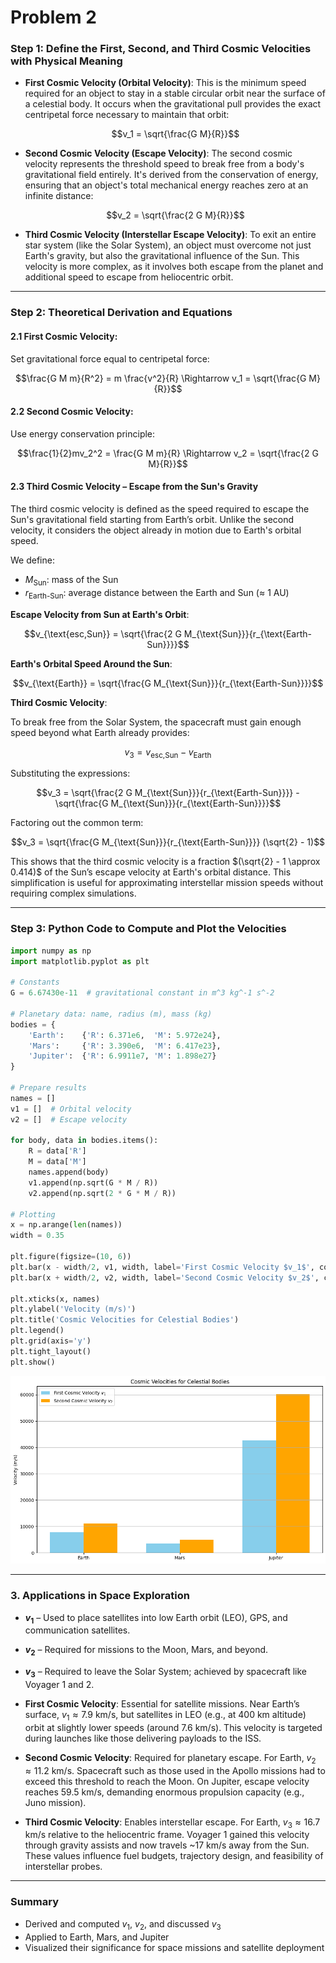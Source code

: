 # Problem 2
### Step 1: Define the First, Second, and Third Cosmic Velocities with Physical Meaning

- **First Cosmic Velocity (Orbital Velocity)**: This is the minimum speed required for an object to stay in a stable circular orbit near the surface of a celestial body. It occurs when the gravitational pull provides the exact centripetal force necessary to maintain that orbit:

  $$v_1 = \sqrt{\frac{G M}{R}}$$

- **Second Cosmic Velocity (Escape Velocity)**: The second cosmic velocity represents the threshold speed to break free from a body's gravitational field entirely. It's derived from the conservation of energy, ensuring that an object's total mechanical energy reaches zero at an infinite distance:

  $$v_2 = \sqrt{\frac{2 G M}{R}}$$

- **Third Cosmic Velocity (Interstellar Escape Velocity)**: To exit an entire star system (like the Solar System), an object must overcome not just Earth's gravity, but also the gravitational influence of the Sun. This velocity is more complex, as it involves both escape from the planet and additional speed to escape from heliocentric orbit.

---

### Step 2: Theoretical Derivation and Equations

#### 2.1 First Cosmic Velocity:

Set gravitational force equal to centripetal force:

$$\frac{G M m}{R^2} = m \frac{v^2}{R} \Rightarrow v_1 = \sqrt{\frac{G M}{R}}$$

#### 2.2 Second Cosmic Velocity:

Use energy conservation principle:

$$\frac{1}{2}mv_2^2 = \frac{G M m}{R} \Rightarrow v_2 = \sqrt{\frac{2 G M}{R}}$$

#### 2.3 Third Cosmic Velocity – Escape from the Sun's Gravity

The third cosmic velocity is defined as the speed required to escape the Sun's gravitational field starting from Earth’s orbit. Unlike the second velocity, it considers the object already in motion due to Earth's orbital speed.

We define:
- $M_{\text{Sun}}$: mass of the Sun
- $r_{\text{Earth-Sun}}$: average distance between the Earth and Sun (≈ 1 AU)

**Escape Velocity from Sun at Earth's Orbit**:

$$v_{\text{esc,Sun}} = \sqrt{\frac{2 G M_{\text{Sun}}}{r_{\text{Earth-Sun}}}}$$

**Earth's Orbital Speed Around the Sun**:

$$v_{\text{Earth}} = \sqrt{\frac{G M_{\text{Sun}}}{r_{\text{Earth-Sun}}}}$$

**Third Cosmic Velocity**:

To break free from the Solar System, the spacecraft must gain enough speed beyond what Earth already provides:

$$v_3 = v_{\text{esc,Sun}} - v_{\text{Earth}}$$

Substituting the expressions:

$$v_3 = \sqrt{\frac{2 G M_{\text{Sun}}}{r_{\text{Earth-Sun}}}} - \sqrt{\frac{G M_{\text{Sun}}}{r_{\text{Earth-Sun}}}}$$

Factoring out the common term:

$$v_3 = \sqrt{\frac{G M_{\text{Sun}}}{r_{\text{Earth-Sun}}}} (\sqrt{2} - 1)$$

This shows that the third cosmic velocity is a fraction $(\sqrt{2} - 1 \approx 0.414)$ of the Sun’s escape velocity at Earth's orbital distance. This simplification is useful for approximating interstellar mission speeds without requiring complex simulations.

---

### Step 3: Python Code to Compute and Plot the Velocities

```python
import numpy as np
import matplotlib.pyplot as plt

# Constants
G = 6.67430e-11  # gravitational constant in m^3 kg^-1 s^-2

# Planetary data: name, radius (m), mass (kg)
bodies = {
    'Earth':    {'R': 6.371e6,  'M': 5.972e24},
    'Mars':     {'R': 3.390e6,  'M': 6.417e23},
    'Jupiter':  {'R': 6.9911e7, 'M': 1.898e27}
}

# Prepare results
names = []
v1 = []  # Orbital velocity
v2 = []  # Escape velocity

for body, data in bodies.items():
    R = data['R']
    M = data['M']
    names.append(body)
    v1.append(np.sqrt(G * M / R))
    v2.append(np.sqrt(2 * G * M / R))

# Plotting
x = np.arange(len(names))
width = 0.35

plt.figure(figsize=(10, 6))
plt.bar(x - width/2, v1, width, label='First Cosmic Velocity $v_1$', color='skyblue')
plt.bar(x + width/2, v2, width, label='Second Cosmic Velocity $v_2$', color='orange')

plt.xticks(x, names)
plt.ylabel('Velocity (m/s)')
plt.title('Cosmic Velocities for Celestial Bodies')
plt.legend()
plt.grid(axis='y')
plt.tight_layout()
plt.show()
```
![alt text](image-1.png)

---

### 3. Applications in Space Exploration

- **$v_1$** – Used to place satellites into low Earth orbit (LEO), GPS, and communication satellites.
- **$v_2$** – Required for missions to the Moon, Mars, and beyond.
- **$v_3$** – Required to leave the Solar System; achieved by spacecraft like Voyager 1 and 2.
- **First Cosmic Velocity**: Essential for satellite missions. Near Earth’s surface, $v_1 \approx 7.9$ km/s, but satellites in LEO (e.g., at 400 km altitude) orbit at slightly lower speeds (around 7.6 km/s). This velocity is targeted during launches like those delivering payloads to the ISS.

- **Second Cosmic Velocity**: Required for planetary escape. For Earth, $v_2 \approx 11.2$ km/s. Spacecraft such as those used in the Apollo missions had to exceed this threshold to reach the Moon. On Jupiter, escape velocity reaches 59.5 km/s, demanding enormous propulsion capacity (e.g., Juno mission).

- **Third Cosmic Velocity**: Enables interstellar escape. For Earth, $v_3 \approx 16.7$ km/s relative to the heliocentric frame. Voyager 1 gained this velocity through gravity assists and now travels ~17 km/s away from the Sun. These values influence fuel budgets, trajectory design, and feasibility of interstellar probes.

---

###  Summary
- Derived and computed $v_1$, $v_2$, and discussed $v_3$
- Applied to Earth, Mars, and Jupiter
- Visualized their significance for space missions and satellite deployment
